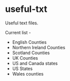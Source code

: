 # useful-txt
Useful text files.

Current list -

* English Counties
* Northern Ireland Counties
* Scotland Counties
* UK Counties
* US and Canada states
* US States
* Wales counties

